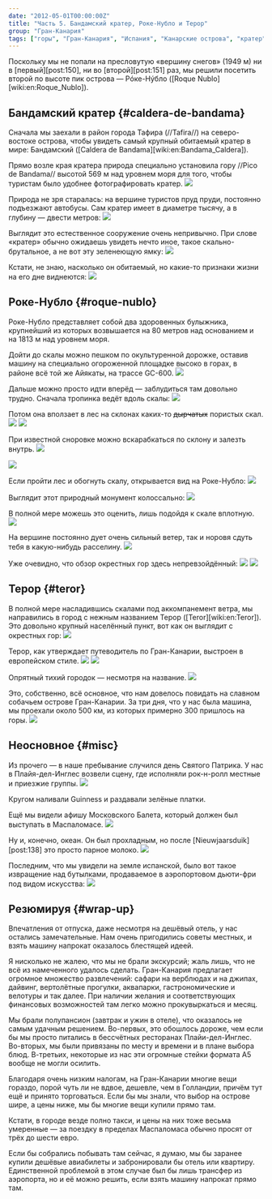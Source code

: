 ```yaml
---
date: "2012-05-01T00:00:00Z"
title: "Часть 5. Бандамский кратер, Роке-Нубло и Терор"
group: "Гран-Канария"
tags: ["горы", "Гран-Канария", "Испания", "Канарские острова", "кратер", "остров", "пещеры", "путешествия", "Роке-Нубло", "Терор"]
---
```


Поскольку мы не попали на пресловутую «вершину снегов» (1949 м) ни в [первый][post:150], ни во [второй][post:151] раз, мы решили посетить второй по высоте пик острова — Рóке-Нýбло ([Roque Nublo][wiki:en:Roque_Nublo]).

## Бандамский кратер {#caldera-de-bandama}

Сначала мы заехали в район города Тафира (//Tafira//) на северо-востоке острова, чтобы увидеть самый крупный обитаемый кратер в мире: Бандамский ([Caldera de Bandama][wiki:en:Bandama_Caldera]).

Прямо возле края кратера природа специально установила гору //Pico de Bandama// высотой 569 м над уровнем моря для того, чтобы туристам было удобнее фотографировать кратер.
![](img:3.bp.blogspot.com/-zYgRFDKc44U/T2pZ-gJqnhI/AAAAAAAAMeI/hSwcICKXG0Y/s1600/dsc00537.picasaweb.jpg:a)

<!--more-->

Природа не зря старалась: на вершине туристов пруд пруди, постоянно подъезжают автобусы. Сам кратер имеет в диаметре тысячу, а в глубину — двести метров:
![](img:1.bp.blogspot.com/-A37ooLnIh8c/T2pa-TOT1QI/AAAAAAAAMkY/JEtU21md0Js/s1600/dsc00516.picasaweb.jpg:a)

Выглядит это естественное сооружение очень непривычно. При слове «кратер» обычно ожидаешь увидеть нечто иное, такое скально-брутальное, а не вот эту зеленеющую ямку:
![](img:4.bp.blogspot.com/-EQjHIkxudz8/T2pdRlvuHDI/AAAAAAAAMyw/6yQPQlaFyuo/s1600/dsc00517.picasaweb.jpg:a)

Кстати, не знаю, насколько он обитаемый, но какие-то признаки жизни на его дне виднеются:
![](img:4.bp.blogspot.com/-k--Y9cgnvU4/T2pX7hc_LoI/AAAAAAAAMR4/_xDoQZwVHjE/s1600/dsc00530.picasaweb.jpg:a)

## Роке-Нубло {#roque-nublo}

Роке-Нубло представляет собой два здоровенных булыжника, крупнейший из которых возвышается на 80 метров над основанием и на 1813 м над уровнем моря.

Дойти до скалы можно пешком по окультуренной дорожке, оставив машину на специально огороженной площадке высоко в горах, в районе всё той же Айякаты, на трассе GC-600.
![](img:1.bp.blogspot.com/-yEyWiyWiV2c/T2pZVc5IQUI/AAAAAAAANE8/QSUrSI-1pfA/s1600/dsc00570.picasaweb.jpg:a)

Дальше можно просто идти вперёд — заблудиться там довольно трудно. Сначала тропинка ведёт вдоль скалы:
![](img:3.bp.blogspot.com/-kLPD2KAYosw/T2pbdUDDBTI/AAAAAAAAMnk/9Bpc0_o-ma0/s1600/dsc00571.picasaweb.jpg:a)

Потом она вползает в лес на склонах каких-то ~~дырчатых~~ пористых скал.
![](img:1.bp.blogspot.com/-uG8E_Cys7VY/T2pYh-C0YuI/AAAAAAAAMVY/5aDH8zEt_ko/s1600/dsc00580.picasaweb.jpg:a)
![](img:4.bp.blogspot.com/-JhUS6-SfgsU/T2pXMMkGAqI/AAAAAAAAMNQ/dILipXQo6Ok/s1600/dsc00600.picasaweb.jpg:a)

При известной сноровке можно вскарабкаться по склону и залезть внутрь.
![](img:1.bp.blogspot.com/-w3fBZ3uAA1U/T2pchVoMEWI/AAAAAAAAMuM/Hu99X3wSRUg/s1600/dsc00612.picasaweb.jpg:a)

![](img:3.bp.blogspot.com/-j58VNAkZpQ4/T2paoHAOIZI/AAAAAAAAMiI/CjpzzMkmioU/s1600/dsc00614.picasaweb.jpg:a)

Если пройти лес и обогнуть скалу, открывается вид на Роке-Нубло:
![](img:4.bp.blogspot.com/--i3I1F09Sis/T2pdaKddkKI/AAAAAAAAMz0/WQpQZmPlapo/s1600/dsc00619.picasaweb.jpg:a)

Выглядит этот природный монумент колоссально:
![](img:3.bp.blogspot.com/-Wa_vxZHzr5Q/T2pYJsvJcaI/AAAAAAAAMTA/hTvEX-FO0oc/s1600/dsc00625.picasaweb.jpg:a)

В полной мере можешь это оценить, лишь подойдя к скале вплотную.
![](img:3.bp.blogspot.com/-Y-hwCksTKmI/T2pdBWgSVbI/AAAAAAAANDM/5yJ3tC-587c/s1600/dsc00646.picasaweb.jpg:a)

На вершине постоянно дует очень сильный ветер, так и норовя сдуть тебя в какую-нибудь расселину.
![](img:1.bp.blogspot.com/-QfYBUEgQHU8/T2pff9q24NI/AAAAAAAANA8/yHZxZ7I0h1U/s1600/dsc00637.picasaweb.jpg:a)

Уже очевидно, что обзор окрестных гор здесь непревзойдённый:
![](img:1.bp.blogspot.com/-0zeavvLMlwE/T2pdkHeHDbI/AAAAAAAAM00/banIq-ZQZCE/s1600/dsc00640.picasaweb.jpg:a)
![](img:4.bp.blogspot.com/-CUqiwVQ_lQI/T2pXQVZyyDI/AAAAAAAAMNw/ae3noG4Rnxs/s1600/dsc00668.picasaweb.jpg:a)

## Терор {#teror}

В полной мере насладившись скалами под аккомпанемент ветра, мы направились в город с нежным названием Терор ([Teror][wiki:en:Teror]). Это довольно крупный населённый пункт, вот как он выглядит с окрестных гор:
![](img:3.bp.blogspot.com/-2o7WC-MUs-A/T2pZmErv0oI/AAAAAAAAMbo/HGkBM-dBezg/s1600/dsc00695.picasaweb.jpg:a)

Терор, как утверждает путеводитель по Гран-Канарии, выстроен в европейском стиле.
![](img:4.bp.blogspot.com/-u8XCZQtjVkY/T2pYBo9azTI/AAAAAAAAMSY/Eal722y6OIo/s1600/dsc00705.picasaweb.jpg:a)
![](img:1.bp.blogspot.com/-tTB6CTuaK0s/T2pboWQ0HTI/AAAAAAAAMos/lZyAABzIJJw/s1600/dsc00706.picasaweb.jpg:a)

Опрятный тихий городок — несмотря на название.
![](img:3.bp.blogspot.com/-qIfp0TCe6O8/T2pdMVNS0GI/AAAAAAAAMyc/RGcxTsXHB08/s1600/dsc00698.picasaweb.jpg:a)

Это, собственно, всё основное, что нам довелось повидать на славном собачьем острове Гран-Канарии. За три дня, что у нас была машина, мы проехали около 500 км, из которых примерно 300 пришлось на горы.
![](img:1.bp.blogspot.com/-DQX-ggbcTuk/T2pZaQveQ9I/AAAAAAAAMaw/ym8opOyqY9E/s1600/dsc00742.picasaweb.jpg:a)

## Неосновное {#misc}

Из прочего — в наше пребывание случился день Святого Патрика. У нас в Плайя-дел-Инглес возвели сцену, где исполняли рок-н-ролл местные и приезжие группы.
![](img:3.bp.blogspot.com/-egHJhHRCycM/T2pcZZT7lKI/AAAAAAAANeQ/BxwyuMQI_aM/s1600/dsc00749.picasaweb.jpg:a)

Кругом наливали Guinness и раздавали зелёные платки.

Ещё мы видели афишу Московского Балета, который должен был выступать в Маспаломасе.
![](img:4.bp.blogspot.com/-Yw-CFfk1UIE/T2pZCgerJ4I/AAAAAAAANd0/blzuvdcIv9s/s1600/dsc00793.picasaweb.jpg:a)

Ну и, конечно, океан. Он был прохладным, но после [Nieuwjaarsduik][post:138] это просто парное молоко.
![](img:3.bp.blogspot.com/-xnMzXxZoKzk/T2pcbq9ZJQI/AAAAAAAAN_M/9Gi3l4AOQ30/s1600/dsc00878.picasaweb.jpg:a)

Последним, что мы увидели на земле испанской, было вот такое извращение над бутылками, продаваемое в аэропортовом дьюти-фри под видом искусства:
![](img:3.bp.blogspot.com/-NlhqR8ovffs/T6BOugHxbqI/AAAAAAAAP5o/75YVuFno-hE/s1600/20120319_211118.picasaweb.jpg:a)

## Резюмируя {#wrap-up}

Впечатления от отпуска, даже несмотря на дешёвый отель, у нас остались замечательные. Нам очень пригодились советы местных, и взять машину напрокат оказалось блестящей идеей.

Я нисколько не жалею, что мы не брали экскурсий; жаль лишь, что не всё из намеченного удалось сделать. Гран-Канария предлагает огромное множество развлечений: сафари на верблюдах и на джипах, дайвинг, вертолётные прогулки, аквапарки, гастрономические и велотуры и так далее. При наличии желания и соответствующих финансовых возможностей там легко можно прокувыркаться и месяц.

Мы брали полупансион (завтрак и ужин в отеле), что оказалось не самым удачным решением. Во-первых, это обошлось дороже, чем если бы мы просто питались в бессчётных ресторанах Плайи-дел-Инглес. Во-вторых, мы были привязаны по месту и времени и в плане выбора блюд. В-третьих, некоторые из нас эти огромные стейки формата А5 вообще не могли осилить.

Благодаря очень низким налогам, на Гран-Канарии многие вещи гораздо, порой чуть ли не вдвое, дешевле, чем в Голландии, причём тут ещё и принято торговаться. Если бы мы знали, что выбор на острове шире, а цены ниже, мы бы многие вещи купили прямо там.

Кстати, в городе везде полно такси, и цены на них тоже весьма умеренные — за поездку в пределах Маспаломаса обычно просят от трёх до шести евро.

Если бы собрались побывать там сейчас, я думаю, мы бы заранее купили дешёвые авиабилеты и забронировали бы отель или квартиру. Единственной проблемой в этом случае был бы лишь трансфер из аэропорта, но и её можно решить, если взять машину напрокат прямо там.
